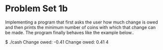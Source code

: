 # Problem Set 1b
 
Implementing a program that first asks the user how much change is owed
and then prints the minimum number of coins with which that change can be made.
The program finally behaves like the example below..

$ ./cash
Change owed: -0.41
Change owed: 0.41
4
